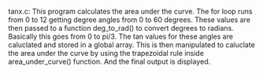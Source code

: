 tanx.c:
This program calculates the area under the curve. The for loop runs from 0 to 12 getting degree angles from 0 to 60 degrees. These values are then passed to a function deg_to_rad() to convert degrees to radians. Basically this goes from 0 to pi/3. The tan values for these angles are caluclated and stored in a global array. This is then manipulated to caluclate the area under the curve by using the trapezoidal rule inside area_under_curve() function. And the final output is displayed.